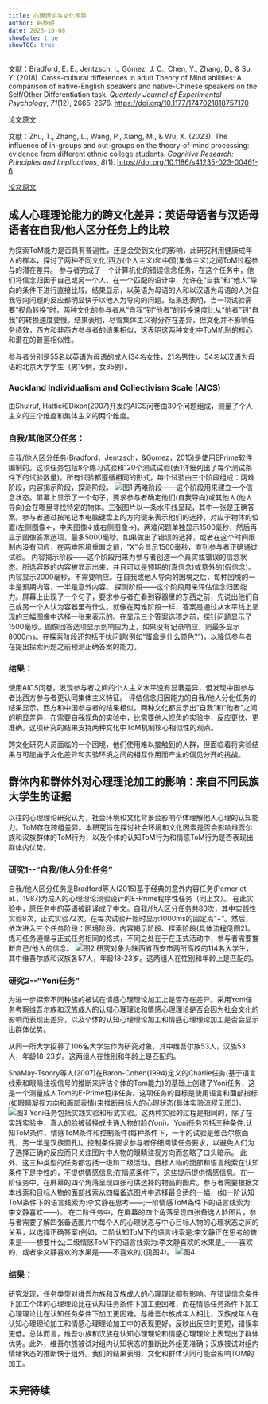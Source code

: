 ```yaml
---
title: 心理理论与文化差异
author: 韩黎明
date: 2023-10-08
showDate: true
showTOC: true
---
```

文献：Bradford, E. E., Jentzsch, I., Gómez, J. C., Chen, Y., Zhang, D., & Su, Y. (2018). Cross-cultural differences in adult Theory of Mind abilities: A comparison of native-English speakers and native-Chinese speakers on the Self/Other Differentiation task. _Quarterly Journal of Experimental Psychology_, _71_(12), 2665–2676. https://doi.org/10.1177/1747021818757170

[论文原文](../Source_Files/2023-10-08-HLM1.pdf)

文献：Zhu, T., Zhang, L., Wang, P., Xiang, M., & Wu, X. (2023). The influence of in-groups and out-groups on the theory-of-mind processing: evidence from different ethnic college students. _Cognitive Research: Principles and Implications_, _8_(1). https://doi.org/10.1186/s41235-023-00461-6

[论文原文](../Source_Files/2023-10-08-HLM2.pdf)
## 成人心理理论能力的跨文化差异：英语母语者与汉语母语者在自我/他人区分任务上的比较
为探索ToM能力是否具有普遍性，还是会受到文化的影响，此研究利用健康成年人的样本，探讨了两种不同文化(西方(个人主义)和中国(集体主义)之间ToM过程参与的潜在差异。
参与者完成了一个计算机化的错误信念任务，在这个任务中，他们将信念归因于自己或另一个人，在一个匹配的设计中，允许在“自我”和“他人”导向的条件下进行直接比较。结果显示，以英语为母语的人和以汉语为母语的人对自我导向问题的反应都明显快于以他人为导向的问题。结果还表明，当一项试验需要“视角转换”时，两种文化的参与者从“自我”到“他者”的转换速度比从“他者”到“自我”的转换速度要慢。结果表明，尽管集体主义得分存在差异，但文化并不影响任务绩效，西方和非西方参与者的结果相似，这表明这两种文化中ToM机制的核心和潜在的普遍相似性。

参与者分别是55名以英语为母语的成人(34名女性，21名男性)。54名以汉语为母语的北京大学学生（男19例，女35例）。

### Auckland Individualism and Collectivism Scale (AICS) 
由Shulruf, Hattie和Dixon(2007)开发的AICS问卷由30个问题组成，测量了个人主义的三个维度和集体主义的两个维度。

### 自我/其他区分任务：
自我/他人区分任务(Bradford，Jentzsch，&Gomez，2015)是使用EPrime软件编制的。这项任务包括8个练习试验和120个测试试验(表1详细列出了每个测试条件下的试验数量)。所有试验都遵循相同的形式，每个试验由三个阶段组成：两难阶段，内容揭示阶段，探测阶段。
![图1](../Supporting_Information/2023-10-08-HLM-Fig1.png)
两难阶段——这个阶段用来建立一个信念状态。屏幕上显示了一个句子，要求参与者确定他们(自我导向)或其他人(他人导向)会在哪里寻找特定的物体。三张图片以一条水平线呈现，其中一张是正确答案。参与者通过按笔记本电脑键盘上的方向键来表示他们的选择，对应于物体的位置(左侧图像←，中央图像↓或右侧图像→)。两难问题单独显示1500毫秒，然后再显示图像答案选项，最多5000毫秒。如果做出了错误的选择，或者在这个时间限制内没有回应，在两难困境重置之前，“X”会显示1500毫秒，直到参与者正确通过试验。
内容揭示阶段——这个阶段用来为参与者创造一个真实或错误的信念状态。所选容器的内容被显示出来，并且可以是预期的(真信念)或意外的(假信念)。内容显示2000毫秒，不需要响应。在自我或他人导向的困境之后，每种困境的一半是预期内容，一半是意外内容。
探测阶段——这个阶段用来评估信念归因能力。屏幕上出现了一个句子，要求参与者在看到容器里的东西之前，先说出他们自己或另一个人认为容器里有什么。就像在两难阶段一样，答案是通过从水平线上呈现的三幅图像中选择一张来表示的。在显示三个答案选项之前，探针问题显示了1500毫秒。图像回答选项显示到响应为止，如果没有记录响应，则最多显示8000ms。在探索阶段还包括干扰问题(例如“蛋盒是什么颜色?”)，以降低参与者在提出探索问题之前预测正确答案的能力。

### 结果：
使用AICS问卷，发现参与者之间的个人主义水平没有显著差异，但发现中国参与者比西方参与者更认同集体主义特征。
评估信念归因能力的自我/他人分化任务的结果显示，西方和中国参与者的结果相似。两种文化都显示出“自我”和“他者”之间的明显差异，在需要自我视角的实验中，比需要他人视角的实验中，反应更快、更准确。这项研究的结果支持两种文化中ToM机制核心相似性的观点。

跨文化研究人员面临的一个困境，他们使用难以接触到的人群，但面临着将实验结果与可能由于文化差异和实验环境之间的相互作用而产生的偏见分开的挑战。
## 群体内和群体外对心理理论加工的影响：来自不同民族大学生的证据
以往的心理理论研究认为，社会环境和文化背景会影响个体理解他人心理的认知能力。ToM存在跨组差异。本研究旨在探讨社会环境和文化因素是否会影响维吾尔族和汉族群体的ToM行为，以及个体的认知ToM行为和情感ToM行为是否表现出群体内优势。


### 研究1--“自我/他人分化任务”
自我/他人区分任务是Bradford等人(2015)基于经典的意外内容任务(Perner et al.，1987)为成人的心理理论测验设计的E-Prime程序性任务（同上文）。
在此实验中，原任务中的英语被翻译成了中文。自我/他人区分任务共80次，其中实践性实验8次，正式实验72次。在每次试验开始时显示1000ms的固定点“+”。然后，依次进入三个任务阶段：困境阶段、内容揭示阶段、探索阶段(具体流程见图2)。练习任务遵循与正式任务相同的格式，不同之处在于在正式活动中，参与者需要推断自己/他人的信念。
![图2](../Supporting_Information/2023-10-08-HLM-Fig2.png)
研究对象为陕西省西安市两所高校的114名大学生，其中维吾尔族和汉族各57人，年龄18-23岁。这两组人在性别和年龄上是匹配的。


### 研究2--“Yoni任务”
为进一步探索不同种族的被试在情感心理理论加工上是否存在差异。采用Yoni任务考察维吾尔族和汉族成人的认知心理理论和情感心理理论是否会因为社会文化的影响而表现出差异，以及个体的认知心理理论加工和情感心理理论加工是否会显示出群体优势。

从同一所大学招募了106名大学生作为研究对象，其中维吾尔族53人，汉族53人，年龄18-23岁。这两组人在性别和年龄上是匹配的。

ShaMay-Tsoory等人(2007)在Baron-Cohen(1994)定义的Charlie任务(基于语言线索和眼睛注视信号的推断来评估个体的Tom能力)的基础上创建了Yoni任务，这是一个测量成人Tom的E-Prime程序任务。这项任务的目标是使用语言和面部指标(如眼睛凝视方向和面部表情)来推断目标人的心理状态(具体实验流程见图3)。
![图3](../Supporting_Information/2023-10-08-HLM-Fig3.png)
Yoni任务包括实践实验和形式实验。这两种实验的过程是相同的，除了在实践实验中，真人的脸被替换成卡通人物的脸(Yoni)。Yoni任务包括三种条件:认知ToM条件、情感ToM条件和控制条件(每种条件下，一半的试验是维吾尔族面孔，另一半是汉族面孔)。控制条件要求参与者仔细阅读任务要求，以避免人们为了选择正确的反应而只关注图片中人物的眼睛注视方向而忽略了口头暗示。
此外，这三种类型的任务都包括一级和二级活动。目标人物的面部和语言线索在认知条件下是中性的，不提供情感信息;在情感条件下，这些提示提供情感信息。在一阶任务中，在屏幕的四个角落呈现四张可供选择的物品的图片。参与者需要根据文本线索和目标人物的面部线索从四幅备选图片中选择最合适的一幅，(如一阶认知ToM条件下的语言线索为:李文静在思考——;一阶情感ToM条件下的语言线索为:李文静喜欢——)。
在二阶任务中，在屏幕的四个角落呈现四张备选人脸图片，参与者需要了解四张备选图片中每个人的心理状态与中心目标人物的心理状态之间的关系，以选择正确答案(例如，二阶认知ToM下的语言线索是:李文静正在思考的糖果是——想要什么;二级情感ToM下的语言线索为:李文静喜欢的水果是_——喜欢的，或者李文静喜欢的水果是——不喜欢的)(见图4)。
![图4](../Supporting_Information/2023-10-08-HLM-Fig4.png)
### 结果：
研究发现，任务类型对维吾尔族和汉族成人的心理理论都有影响。在错误信念条件下加工个体的心理理论比在认知任务条件下加工更困难，而在情感任务条件下加工心理理论比在认知任务条件下加工更困难。与维吾尔族成年人相比，汉族成年人在认知心理理论加工和情感心理理论加工中的表现更好，反映出反应时更短，错误率更低。总体而言，维吾尔族和汉族在认知心理理论和情感心理理论上表现出了群体优势。此外，维吾尔族被试对组内认知状态的推断比外组更准确；汉族被试对组内情绪状态的推断快于组外。我们的结果表明，文化和群体认同可能会影响TOM的加工。
## 未完待续
